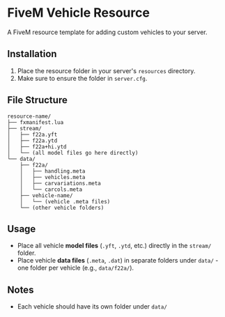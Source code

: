 # FiveM Vehicle Resource

A FiveM resource template for adding custom vehicles to your server.

## Installation

1. Place the resource folder in your server's `resources` directory.
2. Make sure to ensure the folder in `server.cfg`.

## File Structure

```
resource-name/
├── fxmanifest.lua
├── stream/
│   ├── f22a.yft
│   ├── f22a.ytd
│   ├── f22a+hi.ytd
│   └── (all model files go here directly)
└── data/
    ├── f22a/
    │   ├── handling.meta
    │   ├── vehicles.meta
    │   ├── carvariations.meta
    │   └── carcols.meta
    ├── vehicle-name/
    │   └── (vehicle .meta files)
    └── (other vehicle folders)
```

## Usage

- Place all vehicle **model files** (`.yft`, `.ytd`, etc.) directly in the `stream/` folder.
- Place vehicle **data files** (`.meta`, `.dat`) in separate folders under `data/` - one folder per vehicle (e.g., `data/f22a/`).

## Notes

- Each vehicle should have its own folder under `data/`

